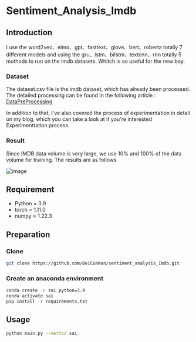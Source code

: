 # Sentiment_Analysis_Imdb

## Introduction

I use the word2vec、elmo、gpt、fasttext、glove、bert、roberta totally 7 different models and using the
gru、lstm、bilstm、textcnn、rnn totally 5 mothods to run on the imdb datasets. Whitch is so useful for the new boy.

### Dataset

The dataset.csv file is the imdb dataset, which has already been processed. The detailed processing can be found in the
following
article :  [DataPreProcessing](https://beicunnan.blog.csdn.net/article/details/127196715?spm=1001.2014.3001.5502)

In addition to that, I've also covered the process of experimentation in detail on my blog, which you can take a look at
if you're interested Experimenttation process

### Result

Since IMDB data volume is very large, we use 10% and 100% of the data volume for training. The results are as follows

![image](https://user-images.githubusercontent.com/105692522/198008486-59ce736e-cd3c-4aa2-a9b6-5f363d798e1a.png)


## Requirement

- Python = 3.9
- torch = 1.11.0
- numpy = 1.22.3

## Preparation

### Clone

```bash
git clone https://github.com/BeiCunNan/sentiment_analysis_Imdb.git
```

### Create an anaconda environment

```bash
conda create -n sai python=3.9
conda activate sai
pip install -r requirements.txt
```

## Usage

```bash
python main.py --method sai
```
